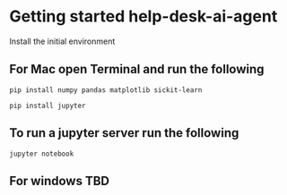 # Getting started help-desk-ai-agent
Install the initial environment

## For Mac open Terminal and run the following 

`pip install numpy pandas matplotlib sickit-learn`

`pip install jupyter`

## To run a jupyter server run the following

`jupyter notebook`

## For windows TBD
